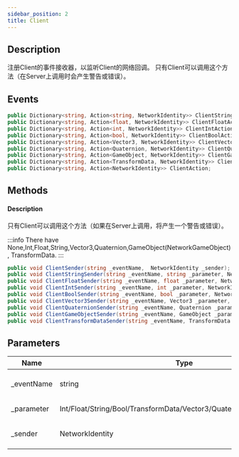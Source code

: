 ```yaml
---
sidebar_position: 2
title: Client
---
```


## Description

注册Client的事件接收器，以监听Client的网络回调。
只有Client可以调用这个方法（在Server上调用时会产生警告或错误）。

## Events

```cs title="Client event"
public Dictionary<string, Action<string, NetworkIdentity>> ClientStringAction;
public Dictionary<string, Action<float, NetworkIdentity>> ClientFloatAction;
public Dictionary<string, Action<int, NetworkIdentity>> ClientIntAction;
public Dictionary<string, Action<bool, NetworkIdentity>> ClientBoolAction;
public Dictionary<string, Action<Vector3, NetworkIdentity>> ClientVector3Action;
public Dictionary<string, Action<Quaternion, NetworkIdentity>> ClientQuaternionAction;
public Dictionary<string, Action<GameObject, NetworkIdentity>> ClientGameObjectAction;
public Dictionary<string, Action<TransformData, NetworkIdentity>> ClientTransformDataAction;
public Dictionary<string, Action<NetworkIdentity>> ClientAction;
```

## Methods

#### Description
只有Client可以调用这个方法（如果在Server上调用，将产生一个警告或错误）。

:::info
There have None,Int,Float,String,Vector3,Quaternion,GameObject(NetworkGameObject),
TransformData.
:::


```cs title="Client Trigger"
public void ClientSender(string _eventName,  NetworkIdentity _sender);
public void ClientStringSender(string _eventName, string _parameter, NetworkIdentity _sender);
public void ClientFloatSender(string _eventName, float _parameter, NetworkIdentity _sender);
public void ClientIntSender(string _eventName, int _parameter, NetworkIdentity _sender);
public void ClientBoolSender(string _eventName, bool _parameter, NetworkIdentity _sender);
public void ClientVector3Sender(string _eventName, Vector3 _parameter, NetworkIdentity _sender);
public void ClientQuaternionSender(string _eventName, Quaternion _parameter, NetworkIdentity _sender);
public void ClientGameObjectSender(string _eventName, GameObject _parameter, NetworkIdentity _sender);
public void ClientTransformDataSender(string _eventName, TransformData _parameter, NetworkIdentity _sender);
```

## Parameters

| Name        | Type                                                                  | Description                 |
| ----------- | --------------------------------------------------------------------- | --------------------------- |
| \_eventName | string                                                                | Key of event dictnary       |
| \_parameter | Int/Float/String/Bool/TransformData/Vector3/Quaternion/NetkGameObject | Incomming data              |
| \_sender    | NetworkIdentity                                                       | Who sent this remote action |
